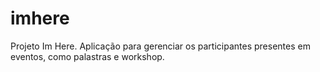 # imhere
Projeto Im Here. Aplicação para gerenciar os participantes presentes em eventos, como palastras e workshop.
